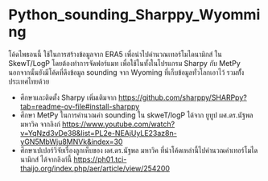 # Python_sounding_Sharppy_Wyomming
โค้ดไพธอนนี้ ใช้ในการสร้างข้อมูลจาก ERA5 เพื่อนำไปคำนวณเทอร์โมไดนามิกส์ ใน SkewT/LogP โดยต้องทำการจัดฟอร์แมท เพื่อใช้ในทั้งในโปรแกรม Sharpy กับ MetPy นอกจากนั้นยังมีโค้ดที่ดึงข้อมูล sounding จาก Wyoming ที่เก็บข้อมูลทั่วโลกเอาไว้ รวมทั้้งประเทศไทยด้วย 
* ศึกษาและติดตั้ง Sharpy เพิ่มเติมจาก https://github.com/sharppy/SHARPpy?tab=readme-ov-file#install-sharppy
* ศึกษา MetPy ในการคำนวณค่า sounding ใน skweT/logP ได้จาก ยูทูป ผศ.ดร.นัฐพล มหาวิค จากลิงก์ https://www.youtube.com/watch?v=YqNzd3vDe38&list=PL2e-NEAjUyLE23az8n-yGN5MbWju8MNVk&index=30
* ศึกษาเปเปอร์วิจัยเรื่องลูกเห็บของ  ผศ.ดร.นัฐพล มหาวิค ที่นำโค้ดเหล่านี้ไปคำนวณค่าเทอร์โมไดนามิกส์ ได้จากลิงก์นี้ https://ph01.tci-thaijo.org/index.php/aer/article/view/254200
